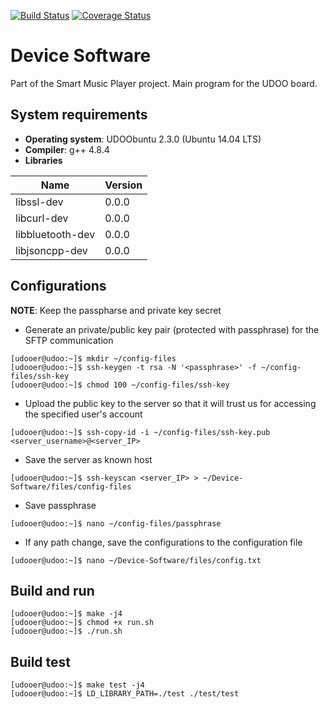 [![Build Status](https://travis-ci.com/VAMK-embedded-project-2019A/Device-Software.svg?branch=master)](https://travis-ci.com/VAMK-embedded-project-2019A/Device-Software) [![Coverage Status](https://coveralls.io/repos/github/VAMK-embedded-project-2019A/Device-Software/badge.svg)](https://coveralls.io/github/VAMK-embedded-project-2019A/Device-Software)

# Device Software
Part of the Smart Music Player project. Main program for the UDOO board.

## System requirements
* __Operating system__: UDOObuntu 2.3.0 (Ubuntu 14.04 LTS)  
* __Compiler__: g++ 4.8.4  
* __Libraries__  

Name | Version
--- | ---
libssl-dev | 0.0.0
libcurl-dev | 0.0.0
libbluetooth-dev | 0.0.0
libjsoncpp-dev | 0.0.0

## Configurations
__NOTE__: Keep the passpharse and private key secret  
* Generate an private/public key pair (protected with passphrase) for the SFTP communication  
```console
[udooer@udoo:~]$ mkdir ~/config-files
[udooer@udoo:~]$ ssh-keygen -t rsa -N '<passphrase>' -f ~/config-files/ssh-key
[udooer@udoo:~]$ chmod 100 ~/config-files/ssh-key
```
* Upload the public key to the server so that it will trust us for accessing the specified user's account
```console
[udooer@udoo:~]$ ssh-copy-id -i ~/config-files/ssh-key.pub <server_username>@<server_IP>
```
* Save the server as known host
```console
[udooer@udoo:~]$ ssh-keyscan <server_IP> > ~/Device-Software/files/config-files
```
* Save passphrase
```console
[udooer@udoo:~]$ nano ~/config-files/passphrase
```
* If any path change, save the configurations to the configuration file
```console
[udooer@udoo:~]$ nano ~/Device-Software/files/config.txt
```

## Build and run
```console
[udooer@udoo:~]$ make -j4
[udooer@udoo:~]$ chmod +x run.sh
[udooer@udoo:~]$ ./run.sh
```

## Build test
```console
[udooer@udoo:~]$ make test -j4
[udooer@udoo:~]$ LD_LIBRARY_PATH=./test ./test/test
```
